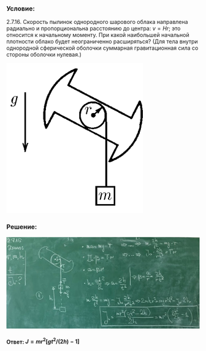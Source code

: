 ###  Условие: 

$2.7.16.$ Скорость пылинок однородного шарового облака направлена радиально и пропорциональна расстоянию до центра: $v = Hr$; это относится к начальному моменту. При какой наибольшей начальной плотности облако будет неограниченно расширяться? (Для тела внутри однородной сферической оболочки суммарная гравитационная сила со стороны оболочки нулевая.) 

![К задаче $2.7.16$|357x390, 30%](../../img/2.7.16/2.7.16.png)

###  Решение: 

![|640x303, 67%](../../img/2.7.16/sol.jpg) 

####  Ответ: $J = mr^2[gt^2/(2h) − 1]$ 
